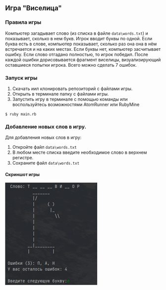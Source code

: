 ## Игра "Виселица"

### Правила игры

Компьютер загадывает слово (из списка в файле `data\words.txt`)
и показывает, сколько в нем букв. Игрок вводит буквы по 
одной. 
Если буква есть в слове, компьютер показывает, 
сколько раз она она в нём встречается и на каких местах.
Если буквы нет, компьютер засчитывает ошибку. Если слово 
отгадано полностью, то игрок победил. После каждой ошибки 
дорисовывается фрагмент виселицы, визуализирующий оставшиеся 
попытки игрока. Всего можно сделать 7 ошибок.

### Запуск игры
1. Скачать иил клонировать репозиторий с файлами игры.
2. Открыть в терминале папку с файлами игры.
3. Запустить игру в терминале с помощью команды или воспользуйтесь возможностями AtomRunner или RubyMine

```
$ ruby main.rb
```

### Добавление новых слов в игру. 
Для добавления новых слов в игру:
1. Откройте файл `data\words.txt`
2. В любом месте списка введите необходимое слово в верхнем регистре.
3. Сохраните файл `data\words.txt`

#### Скриншот игры 
![alt text](images/Снимок.PNG "Скриншот")
